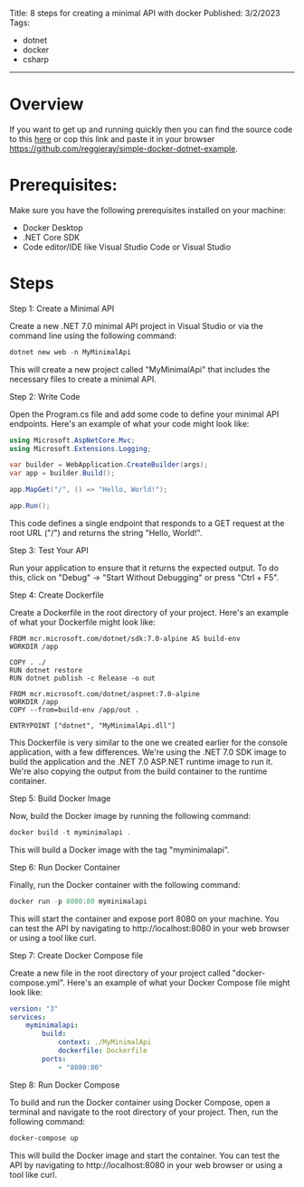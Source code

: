 Title: 8 steps for creating a minimal API with docker
Published: 3/2/2023
Tags: 
- dotnet
- docker
- csharp

---

# Overview

If you want to get up and running quickly then you can find the source code to this [here](https://github.com/reggieray/simple-docker-dotnet-example) or cop this link and paste it in your browser https://github.com/reggieray/simple-docker-dotnet-example.

# Prerequisites:

Make sure you have the following prerequisites installed on your machine:

- Docker Desktop
- .NET Core SDK
- Code editor/IDE like Visual Studio Code or Visual Studio

# Steps

Step 1: Create a Minimal API

Create a new .NET 7.0 minimal API project in Visual Studio or via the command line using the following command:

```PowerShell
dotnet new web -n MyMinimalApi
```

This will create a new project called "MyMinimalApi" that includes the necessary files to create a minimal API.

Step 2: Write Code

Open the Program.cs file and add some code to define your minimal API endpoints. Here's an example of what your code might look like:

```csharp
using Microsoft.AspNetCore.Mvc;
using Microsoft.Extensions.Logging;

var builder = WebApplication.CreateBuilder(args);
var app = builder.Build();

app.MapGet("/", () => "Hello, World!");

app.Run();
```

This code defines a single endpoint that responds to a GET request at the root URL ("/") and returns the string "Hello, World!".

Step 3: Test Your API

Run your application to ensure that it returns the expected output. To do this, click on "Debug" -> "Start Without Debugging" or press "Ctrl + F5".

Step 4: Create Dockerfile

Create a Dockerfile in the root directory of your project. Here's an example of what your Dockerfile might look like:

```
FROM mcr.microsoft.com/dotnet/sdk:7.0-alpine AS build-env
WORKDIR /app

COPY . ./
RUN dotnet restore
RUN dotnet publish -c Release -o out

FROM mcr.microsoft.com/dotnet/aspnet:7.0-alpine
WORKDIR /app
COPY --from=build-env /app/out .

ENTRYPOINT ["dotnet", "MyMinimalApi.dll"]
```

This Dockerfile is very similar to the one we created earlier for the console application, with a few differences. We're using the .NET 7.0 SDK image to build the application and the .NET 7.0 ASP.NET runtime image to run it. We're also copying the output from the build container to the runtime container.

Step 5: Build Docker Image

Now, build the Docker image by running the following command:

```PowerShell
docker build -t myminimalapi .
```

This will build a Docker image with the tag "myminimalapi".

Step 6: Run Docker Container

Finally, run the Docker container with the following command:

```PowerShell 
docker run -p 8080:80 myminimalapi
```

This will start the container and expose port 8080 on your machine. You can test the API by navigating to http://localhost:8080 in your web browser or using a tool like curl.

Step 7: Create Docker Compose file

Create a new file in the root directory of your project called "docker-compose.yml". Here's an example of what your Docker Compose file might look like:

```yaml
version: "3"
services: 
    myminimalapi:
        build: 
            context: ./MyMinimalApi
            dockerfile: Dockerfile
        ports: 
            - "8080:80"
```        

Step 8: Run Docker Compose

To build and run the Docker container using Docker Compose, open a terminal and navigate to the root directory of your project. Then, run the following command:

```PowerShell
docker-compose up
``` 

This will build the Docker image and start the container. You can test the API by navigating to http://localhost:8080 in your web browser or using a tool like curl.